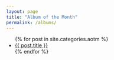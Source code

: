 ```yaml
---
layout: page
title: "Album of the Month"
permalink: /albums/
---
```


<ul class="posts">
	{% for post in site.categories.aotm %}
	  <li>
	    <a href="{{ post.url }}">
	      {{ post.title }}
	    </a>
	  </li>
	{% endfor %}
</ul>

<!--
* [November 2018]({{ site.baseurl }}albums/november-2018)
* [October 2018]({{ site.baseurl }}albums/october-2018)
-->
